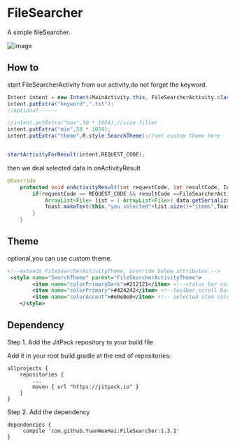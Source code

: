 # FileSearcher
A simple fileSearcher.

![image](http://i.makeagif.com/media/11-15-2016/UWYh3x.gif)

## How to
start FileSearcherActivity from our activity,do not forget the keyword.
```java
Intent intent = new Intent(MainActivity.this, FileSearcherActivity.class);
intent.putExtra("keyword",".txt");
//optional------

//intent.putExtra("max",50 * 1024);//size filter
intent.putExtra("min",50 * 1024);
intent.putExtra("theme",R.style.SearchTheme);//set custom theme here


startActivityForResult(intent,REQUEST_CODE);
```
then we deal selected data in onActivityResult
```java
@Override
    protected void onActivityResult(int requestCode, int resultCode, Intent data) {
        if(requestCode == REQUEST_CODE && resultCode ==FileSearcherActivity.OK && data != null){
            ArrayList<File> list = ( ArrayList<File>) data.getSerializableExtra("data");
            Toast.makeText(this,"you selected"+list.size()+"items",Toast.LENGTH_SHORT).show();
        }
    }
```
## Theme
optional,you can use custom theme.
```xml
<!--extends FileSearcherActivityTheme, override below attributes.-->
 <style name="SearchTheme" parent="FileSearcherActivityTheme">
        <item name="colorPrimaryDark">#212121</item> <!--status bar color-->
        <item name="colorPrimary">#424242</item> <!--toolbar,scroll bar color-->
        <item name="colorAccent">#e0e0e0</item> <!-- selected item color-->
    </style>
```
## Dependency

Step 1. Add the JitPack repository to your build file

Add it in your root build.gradle at the end of repositories:

	allprojects {
		repositories {
			...
			maven { url "https://jitpack.io" }
		}
	}
Step 2. Add the dependency

	dependencies {
		 compile 'com.github.YuanWenHai:FileSearcher:1.3.1'
	}
